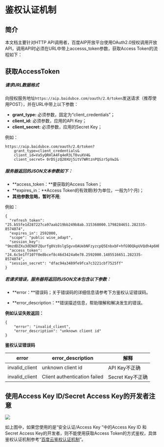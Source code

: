 # 鉴权认证机制

## 简介

本文档主要针对HTTP API调用者，百度AIP开放平台使用OAuth2.0授权调用开放API，调用API时必须在URL中带上accesss_token参数，获取Access Token的流程如下：

## 获取AccessToken

##### 请求URL数据格式

向授权服务地址`https://aip.baidubce.com/oauth/2.0/token`发送请求（推荐使用POST），并在URL中带上以下参数：

* **grant_type:**     必须参数，固定为“client_credentials”；
* **client_id:**         必须参数，应用的API Key；
* **client_secret:**  必须参数，应用的Secret Key；

例如：

```
https://aip.baidubce.com/oauth/2.0/token?
    grant_type=client_credentials&
    client_id=Va5yQRHlA4Fq4eR3LT0vuXV4&
    client_secret= 0rDSjzQ20XUj5itV7WRtznPQSzr5pVw2&
```

##### 服务器返回的JSON文本参数如下：

- **access_token：**要获取的Access Token；
- **expires_in：**Access Token的有效期(秒为单位，一般为1个月)；
- **其他参数忽略，暂时不用**;

例如：

```
{
  "refresh_token": "25.b55fe1d287227ca97aab219bb249b8ab.315360000.1798284651.282335-8574074",
  "expires_in": 2592000,
  "scope": "public wise_adapt",
  "session_key": "9mzdDZXu3dENdFZQurfg0Vz8slgSgvvOAUebNFzyzcpQ5EnbxbF+hfG9DQkpUVQdh4p6HbQcAiz5RmuBAja1JJGgIdJI",
  "access_token": "24.6c5e1ff107f0e8bcef8c46d3424a0e78.2592000.1485516651.282335-8574074",
  "session_secret": "dfac94a3489fe9fca7c3221cbf7525ff"
}
```

##### 若请求错误，服务器将返回的JSON文本包含以下参数：

* **error：**错误码；关于错误码的详细信息请参考下方鉴权认证错误码。

- **error_description：**错误描述信息，帮助理解和解决发生的错误。



**例如认证失败返回：**

```
{
    "error": "invalid_client",
    "error_description": "unknown client id"
}
```

**鉴权认证错误码**

| error          | error_description            | 解释            |
| -------------- | ---------------------------- | ------------- |
| invalid_client | unknown client id            | API Key不正确    |
| invalid_client | Client authentication failed | Secret Key不正确 |



## 使用Access Key ID/Secret Access Key的开发者注意

![](../../../../ai_images/document/bce-ak-sk.png)

如上图中，如果您使用的是“安全认证/Access Key ”中的Access Key ID 和 Secret Access Key的开发者，则不能使用获取Access Token的方式鉴权，具体鉴权认证机制参考“[百度云鉴权认证机制](https://cloud.baidu.com/doc/Reference/AuthenticationMechanism.html)”。



